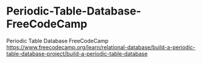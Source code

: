 # Periodic-Table-Database-FreeCodeCamp
Periodic Table Database FreeCodeCamp
https://www.freecodecamp.org/learn/relational-database/build-a-periodic-table-database-project/build-a-periodic-table-database

